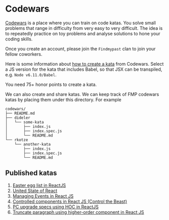 # Codewars

[Codewars](https://www.codewars.com/) is a place where you can train on code
katas. You solve small problems that range in difficulty from very easy to very
difficult. The idea is to repeatedly practice on toy problems and analyse
solutions to hone your coding skills.

Once you create an account, please join the `Findmypast` clan to join your
fellow coworkers.

Here is some information about [how to create a kata](https://github.com/Codewars/codewars.com/wiki/Tutorial%3A-Create-Your-First-Kata) from Codewars.
Select a JS version for the kata that includes Babel, so that JSX can be transpiled, e.g. `Node v6.11.0/Babel`.

You need 75+ honor points to create a kata.

We can also create and share katas. We can keep track of FMP codewars katas by
placing them under this directory. For example

```
codewars/
├── README.md
├── dideler
│   └── some-kata
│       ├── index.js
│       ├── index.spec.js
│       └── README.md
└── rkotze
    └── another-kata
        ├── index.js
        ├── index.spec.js
        └── README.md
```

## Published katas

1. [Easter egg list in ReactJS](https://www.codewars.com/kata/easter-egg-list-in-reactjs)
1. [United State of React](https://www.codewars.com/kata/united-state-of-react)
1. [Managing Events in React JS](https://www.codewars.com/kata/managing-events-in-react-js)
1. [Controlled components in React JS (Control the Beast)](https://www.codewars.com/kata/control-the-beast)
1. [PC upgrade specs using HOC in ReactJS](https://www.codewars.com/kata/pc-upgrade-specs-using-hoc-in-reactjs)
1. [Truncate paragraph using higher-order component in React JS](https://www.codewars.com/kata/truncate-paragraph-using-higher-order-component-in-react-js)
